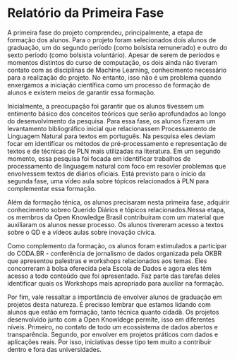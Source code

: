 # Relatório da Primeira Fase 

A primeira fase do projeto comprendeu, principalmente, a etapa de formação dos alunos. Para o projeto foram selecionados dois alunos de graduação, um do segundo período (como bolsista remunerado) e outro do sexto período (como bolsista voluntário). Apesar de serem de períodos e momentos distintos do curso de computação, os dois ainda não tiveram contato com as disciplinas de Machine Learning, conhecimento necessário para a realização do projeto. No entanto, isso não é um problema quando enxergamos a iniciação científica como um processo de formação de alunos e existem meios de garantir essa formação. 

Inicialmente, a preocupação foi garantir que os alunos tivessem um entimento básico dos conceitos teóricos que serão aprofundados ao longo do desenvolvimento da pesquisa.  Para essa fase, os alunos fizeram um levantamento bibliográfico inicial que relacionassem Processamento de Linguagem Natural para textos em português. Na pesquisa eles deviam focar em identificar os métodos de pré-processamento e representação de textos e de técnicas de PLN mais utilizadas na literatura. Em um segundo momento, essa pesquisa foi focada em identificar trabalhos de processamento de linguagem natural com foco em resovler problemas que envolvessem textos de diários oficiais. Está previsto para o início da segunda fase, uma vídeo aula sobre tópicos relacionados à PLN para complementar essa formação.

Além da formação ténica, os alunos precisaram nesta primeira fase, adquirir conhecimento sobreo Querido Diários e tópicos relacionados.Nessa etapa, os membros da Open Knowledge Brasil contribuíram com um material que auxiliaram os alunos nesse processo. Os alunos tivereram acesso a textos sobre o QD e a vídeos aulas sobre inovação cívica. 

Como complemento da formação, os alunos foram estimulados a participar do CODA.BR - conferência de jornalismo de dados organizada pela OKBR que apresentou palestras e workshops relacionados aos temas. Eles concorreram à bolsa oferecida pela Escola de Dados e agora eles têm acesso a todo conteúdo que foi apresentado. Faz parte das tarefas deles identificar quais os Workshops mais apropriado para auxiliar na formação. 

Por fim, vale ressaltar a importância de envolver alunos de graduação em projetos desta natureza. É precisso lembrar que estamos lidando com alunos que estão em formação, tanto técnica quanto cidadã. Os projetos desenvolvido junto com a Open Knowldege permite, isso em diferentes níveis. Primeiro, no contato de todo um ecossistema de dados abertos e transparência. Segundo, por envolver em projetos práticos com dados e aplicações reais. Por isso, iniciativas desse tipo tem muito a contribuir dentro e fora das universidades. 





